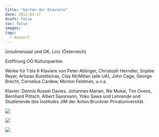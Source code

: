 ```yaml
---
title: "Garten der Klaviere"
date: 2012-03-17
draft: false
toc: false
images:
tags: 
  - konzert
---
```


Ursulinensaal und OK, Linz (Österreich)

Eröffnung OÖ Kulturquartier.

Werke für 1 bis 6 Klaviere von Peter Ablinger, Christoph Herndler, Sophie Reyer, Arturas Bumšteinas, Clay McMillan (alle UA), John Cage, George Brecht, Cornelius Cardew, Morton Feldman, u.v.a.

Klavier: Dennis Russel Davies, Johannes Marian, Rie Mukai, Tim Ovens, Bernhard Pötsch, Albert Sassmann, Yoko Sawa und Lehrende und Studierende des Institutes JIM der Anton Bruckner Privatuniversität.

![](/images/klaviergarten/l2.jpg)

![](/images/klaviergarten/l4.jpg)

![](/images/klaviergarten/l3.jpg)
